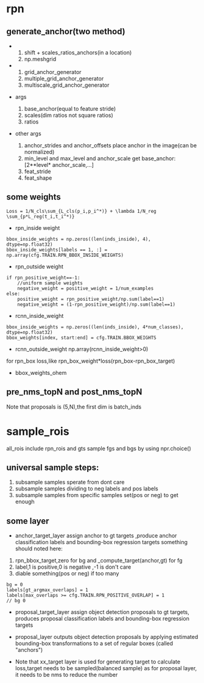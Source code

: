 
# rpn
## generate_anchor(two method)
* 
    1. shift + scales_ratios_anchors(in a location)
    2. np.meshgrid

*
    1. grid_anchor_generator
    2. multiple_grid_anchor_generator
    3. multiscale_grid_anchor_generator
* args
    1. base_anchor(equal to feature stride)
    2. scales(dim ratios not square ratios)
    3. ratios
* other args
    1. anchor_strides and anchor_offsets
    place anchor in the image(can be normalized)
    2. min_level and max_level and anchor_scale
    get base_anchor:[2**level* anchor_scale,...]
    3. feat_stride
    4. feat_shape


## some weights
```
Loss = 1/N_cls\sum_{L_cls(p_i,p_i^*)} + \lambda 1/N_reg \sum_{p*L_reg(t_i,t_i^*)}
```
* rpn_inside weight
```
bbox_inside_weights = np.zeros((len(inds_inside), 4), dtype=np.float32)
bbox_inside_weights[labels == 1, :] = np.array(cfg.TRAIN.RPN_BBOX_INSIDE_WEIGHTS)
```
* rpn_outside weight
```
if rpn_positive_weight==-1:
    //uniform sample weights
    negative_weight = positive_weight = 1/num_examples
else:
    positive_weight = rpn_positive_weight/np.sum(label==1)
    negative_weight = (1-rpn_positive_weight)/np.sum(label==1)
```
* rcnn_inside_weight
```
bbox_inside_weights = np.zeros((len(inds_inside), 4*num_classes), dtype=np.float32)
bbox_weights[index, start:end] = cfg.TRAIN.BBOX_WEIGHTS
```
* rcnn_outside_weight
np.array(rcnn_inside_weight>0)

for rpn_box loss,like rpn_box_weight*loss(rpn_box-rpn_box_target)
* bbox_weights_ohem

## pre_nms_topN and post_nms_topN




Note that proposals is (5,N),the first dim is batch_inds




# sample_rois
all_rois include rpn_rois and gts
sample fgs and bgs by using npr.choice()
## universal sample steps:
1. subsample  samples sperate from dont care
2. subsample samples dividing to neg labels and pos labels
3. subsample samples from specific samples set(pos or neg) to get enough


## some layer

* anchor_target_layer
assign anchor to gt targets ,produce anchor classification labels and bounding-box regression targets
something should noted here:
1. rpn_bbox_target,zero for bg and _compute_target(anchor,gt) for fg
2. label,1 is positive,0 is negative ,-1 is don't care
3. diable something(pos or neg) if too many
```
bg = 0
labels[gt_argmax_overlaps] = 1
labels[max_overlaps >= cfg.TRAIN.RPN_POSITIVE_OVERLAP] = 1
// bg 0
```

* proposal_target_layer
assign object detection proposals to gt targets, produces proposal classification labels
and bounding-box regression targets

* proposal_layer
outputs object detection proposals by applying estimated bounding-box transformations to a set of regular
boxes (called "anchors")

* Note that xx_target layer is used for generating target to calculate loss,target needs to be sampled(balanced sample)
as for proposal layer, it needs to be nms to reduce the number
